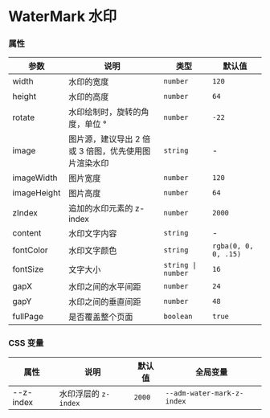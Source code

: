 # WaterMark 水印

<code src="./demos/demo1.tsx"></code>

<code src="./demos/demo2.tsx"></code>

### 属性

| 参数        | 说明                                                 | 类型               | 默认值               |
| ----------- | ---------------------------------------------------- | ------------------ | -------------------- |
| width       | 水印的宽度                                           | `number`           | `120`                |
| height      | 水印的高度                                           | `number`           | `64`                 |
| rotate      | 水印绘制时，旋转的角度，单位 °                       | `number`           | `-22`                |
| image       | 图片源，建议导出 2 倍或 3 倍图，优先使用图片渲染水印 | `string`           | -                    |
| imageWidth  | 图片宽度                                             | `number`           | `120`                |
| imageHeight | 图片高度                                             | `number`           | `64`                 |
| zIndex      | 追加的水印元素的 z-index                             | `number`           | `2000`               |
| content     | 水印文字内容                                         | `string`           | -                    |
| fontColor   | 水印文字颜色                                         | `string`           | `rgba(0, 0, 0, .15)` |
| fontSize    | 文字大小                                             | `string \| number` | `16`                 |
| gapX        | 水印之间的水平间距                                   | `number`           | `24`                 |
| gapY        | 水印之间的垂直间距                                   | `number`           | `48`                 |
| fullPage    | 是否覆盖整个页面                                     | `boolean`          | `true`               |

### CSS 变量

| 属性      | 说明                 | 默认值 | 全局变量                   |
| --------- | -------------------- | ------ | -------------------------- |
| --z-index | 水印浮层的 `z-index` | `2000` | `--adm-water-mark-z-index` |

